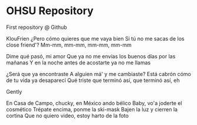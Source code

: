 # OHSU Repository
First repository @ Github

KlouFrien
¿Pero cómo quieres que me vaya bien
Si tú no me sacas de los close friend'?
Mm-mm, mm-mm, mm-mm, mm-mm

Dime qué pasó, mi amor
Que ya no me envías los buenos días por las mañanas
Y en la noche antes de acostarte ya no me llamas

¿Será que ya encontraste
A alguien má' y me cambiaste?
Está cabrón cómo de tu vida ya desaparecí
Qué triste que terminó así, que terminó así, eh

Gently

En Casa de Campo, chucky, en México ando bélico
Baby, vo'a joderte el cosmético
Trépate encima, ponme la ski-mask
Bajen la luz y cierren la cortina
Que no quiero video, estoy harto de la foto
